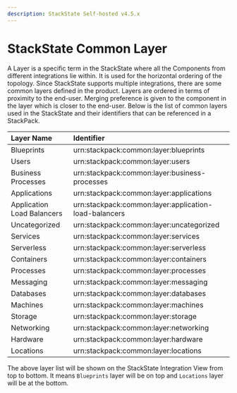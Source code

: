 ```yaml
---
description: StackState Self-hosted v4.5.x
---
```



# StackState Common Layer

A Layer is a specific term in the StackState where all the Components from different integrations lie within. It is used for the horizontal ordering of the topology. Since StackState supports multiple integrations, there are some common layers defined in the product. Layers are ordered in terms of proximity to the end-user. Merging preference is given to the component in the layer which is closer to the end-user. Below is the list of common layers used in the StackState and their identifiers that can be referenced in a StackPack.

| Layer Name | Identifier |
| :--- | :--- |
| Blueprints | urn:stackpack:common:layer:blueprints |
| Users | urn:stackpack:common:layer:users |
| Business Processes | urn:stackpack:common:layer:business-processes |
| Applications | urn:stackpack:common:layer:applications |
| Application Load Balancers | urn:stackpack:common:layer:application-load-balancers |
| Uncategorized | urn:stackpack:common:layer:uncategorized |
| Services | urn:stackpack:common:layer:services |
| Serverless | urn:stackpack:common:layer:serverless |
| Containers | urn:stackpack:common:layer:containers |
| Processes | urn:stackpack:common:layer:processes |
| Messaging | urn:stackpack:common:layer:messaging |
| Databases | urn:stackpack:common:layer:databases |
| Machines | urn:stackpack:common:layer:machines |
| Storage | urn:stackpack:common:layer:storage |
| Networking | urn:stackpack:common:layer:networking |
| Hardware | urn:stackpack:common:layer:hardware |
| Locations | urn:stackpack:common:layer:locations |

The above layer list will be shown on the StackState Integration View from top to bottom. It means `Blueprints` layer will be on top and `Locations` layer will be at the bottom.

